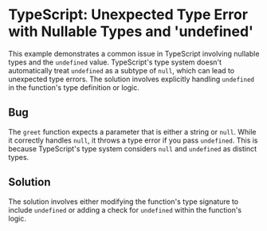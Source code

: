 # TypeScript: Unexpected Type Error with Nullable Types and 'undefined'

This example demonstrates a common issue in TypeScript involving nullable types and the `undefined` value.  TypeScript's type system doesn't automatically treat `undefined` as a subtype of `null`, which can lead to unexpected type errors.  The solution involves explicitly handling `undefined` in the function's type definition or logic.

## Bug

The `greet` function expects a parameter that is either a string or `null`.  While it correctly handles `null`, it throws a type error if you pass `undefined`. This is because TypeScript's type system considers `null` and `undefined` as distinct types.

## Solution

The solution involves either modifying the function's type signature to include `undefined` or adding a check for `undefined` within the function's logic.